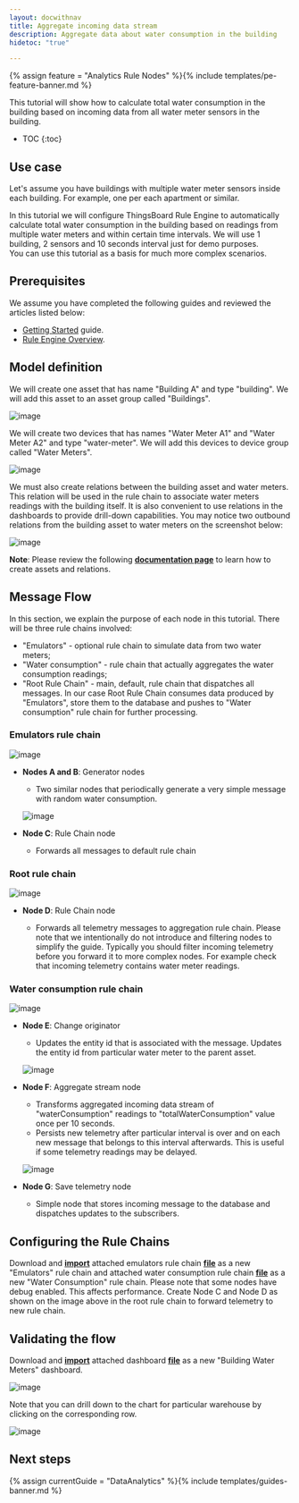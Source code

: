 ```yaml
---
layout: docwithnav
title: Aggregate incoming data stream 
description: Aggregate data about water consumption in the building
hidetoc: "true"

---
```


{% assign feature = "Analytics Rule Nodes" %}{% include templates/pe-feature-banner.md %}

This tutorial will show how to calculate total water consumption in the building based on incoming data from all water meter sensors in the building. 

* TOC
{:toc}

## Use case

Let's assume you have buildings with multiple water meter sensors inside each building. For example, one per each apartment or similar.  

In this tutorial we will configure ThingsBoard Rule Engine to automatically calculate total water consumption in the building based on readings from multiple water meters and within certain time intervals. 
We will use 1 building, 2 sensors and 10 seconds interval just for demo purposes.  
You can use this tutorial as a basis for much more complex scenarios.  

## Prerequisites 

We assume you have completed the following guides and reviewed the articles listed below:

  * [Getting Started](/docs/getting-started-guides/helloworld/) guide.
  * [Rule Engine Overview](/docs/user-guide/rule-engine-2-0/overview/).
  
## Model definition
  
We will create one asset that has name "Building A" and type "building". We will add this asset to an asset group called "Buildings".

![image](/images/user-guide/rule-engine-2-0/tutorials/aggregation/add-asset.png)

We will create two devices that has names "Water Meter A1" and "Water Meter A2" and type "water-meter". We will add this devices to device group called "Water Meters".

![image](/images/user-guide/rule-engine-2-0/tutorials/aggregation/add-meters.png)

We must also create relations between the building asset and water meters. This relation will be used in the rule chain to associate water meters readings with the building itself. 
It is also convenient to use relations in the dashboards to provide drill-down capabilities. You may notice two outbound relations from the building asset to water meters on the screenshot below:
 
![image](/images/user-guide/rule-engine-2-0/tutorials/aggregation/add-relations.png)

**Note**: Please review the following [**documentation page**](/docs/user-guide/entities-and-relations/) to learn how to create assets and relations.

## Message Flow

In this section, we explain the purpose of each node in this tutorial. There will be three rule chains involved:

  * "Emulators" - optional rule chain to simulate data from two water meters; 
  * "Water consumption" - rule chain that actually aggregates the water consumption readings;
  * "Root Rule Chain" - main, default, rule chain that dispatches all messages. In our case Root Rule Chain consumes data produced by "Emulators", store them to the database and pushes to "Water consumption" rule chain for further processing. 
   

### Emulators rule chain

![image](/images/user-guide/rule-engine-2-0/tutorials/aggregation/emulator-rule-chain.png)

  * **Nodes A and B**: Generator nodes
  
    * Two similar nodes that periodically generate a very simple message with random water consumption.
    
    ![image](/images/user-guide/rule-engine-2-0/tutorials/aggregation/nodes-a-and-b.png)
    
  * **Node C**: Rule Chain node

    * Forwards all messages to default rule chain
    
### Root rule chain

![image](/images/user-guide/rule-engine-2-0/tutorials/aggregation/root-rule-chain.png)

  * **Node D**:  Rule Chain node
  
    * Forwards all telemetry messages to aggregation rule chain. 
    Please note that we intentionally do not introduce and filtering nodes to simplify the guide. 
    Typically you should filter incoming telemetry before you forward it to more complex nodes. 
    For example check that incoming telemetry contains water meter readings.
    

### Water consumption rule chain

![image](/images/user-guide/rule-engine-2-0/tutorials/aggregation/aggregation-rule-chain.png)

  * **Node E**: Change originator
  
    * Updates the entity id that is associated with the message. 
      Updates the entity id from particular water meter to the parent asset.
    
    ![image](/images/user-guide/rule-engine-2-0/tutorials/aggregation/node-e.png)
    
  * **Node F**: Aggregate stream node

    * Transforms aggregated incoming data stream of "waterConsumption" readings to "totalWaterConsumption" value once per 10 seconds.
    * Persists new telemetry after particular interval is over and on each new message that belongs to this interval afterwards. 
      This is useful if some telemetry readings may be delayed. 
    
    ![image](/images/user-guide/rule-engine-2-0/tutorials/aggregation/aggregate-stream.png)

  * **Node G**: Save telemetry node
   
    * Simple node that stores incoming message to the database and dispatches updates to the subscribers.
         

## Configuring the Rule Chains

Download and [**import**](/docs/user-guide/ui/rule-chains/#rule-chains-importexport) attached emulators rule chain [**file**](/docs/user-guide/rule-engine-2-0/pe/tutorials/aggregation_emulators.json) as a new "Emulators" rule chain and 
attached water consumption rule chain [**file**](/docs/user-guide/rule-engine-2-0/pe/tutorials/aggregation_water_consumption.json) as a new "Water Consumption" rule chain. 
Please note that some nodes have debug enabled. This affects performance. Create Node C and Node D as shown on the image above in the root rule chain to forward telemetry to new rule chain.

## Validating the flow

Download and [**import**](/docs/user-guide/ui/dashboards/#iot-dashboard-importexport) attached dashboard [**file**](/docs/user-guide/rule-engine-2-0/pe/tutorials/building_water_meters.json) as a new "Building Water Meters" dashboard.

![image](/images/user-guide/rule-engine-2-0/tutorials/aggregation/dashboard-part1.png)

Note that you can drill down to the chart for particular warehouse by clicking on the corresponding row.

![image](/images/user-guide/rule-engine-2-0/tutorials/aggregation/dashboard-part2.png)

## Next steps

{% assign currentGuide = "DataAnalytics" %}{% include templates/guides-banner.md %}











